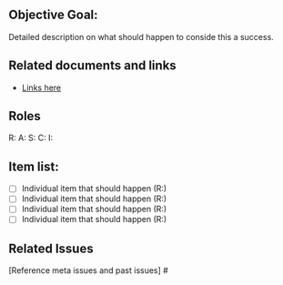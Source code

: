 ## Objective Goal:
Detailed description on what should happen to conside this a success.

## Related documents and links
* [Links here](/thelink)

## Roles

R:
A:
S:
C:
I:

## Item list:
- [ ] Individual item that should happen (R:)
- [ ] Individual item that should happen (R:)
- [ ] Individual item that should happen (R:)
- [ ] Individual item that should happen (R:)

## Related Issues
[Reference meta issues and past issues] #
